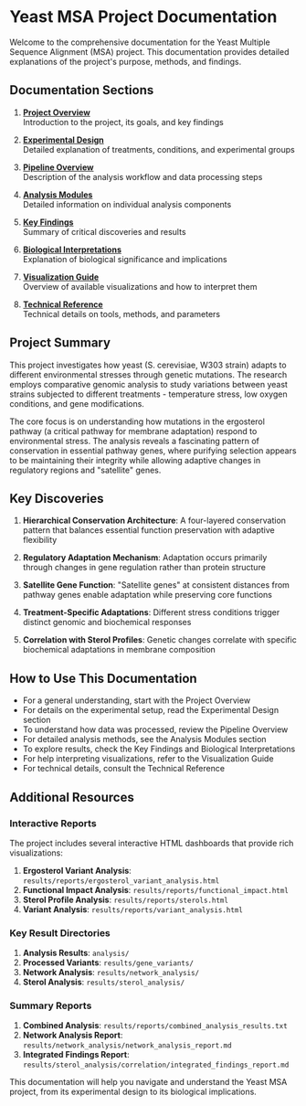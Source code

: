 # Yeast MSA Project Documentation

Welcome to the comprehensive documentation for the Yeast Multiple Sequence Alignment (MSA) project. This documentation provides detailed explanations of the project's purpose, methods, and findings.

## Documentation Sections

1. [**Project Overview**](00_project_overview.md)  
   Introduction to the project, its goals, and key findings

2. [**Experimental Design**](01_experimental_design.md)  
   Detailed explanation of treatments, conditions, and experimental groups

3. [**Pipeline Overview**](02_pipeline_overview.md)  
   Description of the analysis workflow and data processing steps

4. [**Analysis Modules**](03_analysis_modules.md)  
   Detailed information on individual analysis components

5. [**Key Findings**](04_key_findings.md)  
   Summary of critical discoveries and results

6. [**Biological Interpretations**](05_biological_interpretations.md)  
   Explanation of biological significance and implications

7. [**Visualization Guide**](06_visualization_guide.md)  
   Overview of available visualizations and how to interpret them

8. [**Technical Reference**](07_technical_reference.md)  
   Technical details on tools, methods, and parameters

## Project Summary

This project investigates how yeast (S. cerevisiae, W303 strain) adapts to different environmental stresses through genetic mutations. The research employs comparative genomic analysis to study variations between yeast strains subjected to different treatments - temperature stress, low oxygen conditions, and gene modifications.

The core focus is on understanding how mutations in the ergosterol pathway (a critical pathway for membrane adaptation) respond to environmental stress. The analysis reveals a fascinating pattern of conservation in essential pathway genes, where purifying selection appears to be maintaining their integrity while allowing adaptive changes in regulatory regions and "satellite" genes.

## Key Discoveries

1. **Hierarchical Conservation Architecture**: A four-layered conservation pattern that balances essential function preservation with adaptive flexibility
   
2. **Regulatory Adaptation Mechanism**: Adaptation occurs primarily through changes in gene regulation rather than protein structure
   
3. **Satellite Gene Function**: "Satellite genes" at consistent distances from pathway genes enable adaptation while preserving core functions
   
4. **Treatment-Specific Adaptations**: Different stress conditions trigger distinct genomic and biochemical responses
   
5. **Correlation with Sterol Profiles**: Genetic changes correlate with specific biochemical adaptations in membrane composition

## How to Use This Documentation

- For a general understanding, start with the Project Overview
- For details on the experimental setup, read the Experimental Design section
- To understand how data was processed, review the Pipeline Overview
- For detailed analysis methods, see the Analysis Modules section
- To explore results, check the Key Findings and Biological Interpretations
- For help interpreting visualizations, refer to the Visualization Guide
- For technical details, consult the Technical Reference

## Additional Resources

### Interactive Reports

The project includes several interactive HTML dashboards that provide rich visualizations:

1. **Ergosterol Variant Analysis**: `results/reports/ergosterol_variant_analysis.html`
2. **Functional Impact Analysis**: `results/reports/functional_impact.html`
3. **Sterol Profile Analysis**: `results/reports/sterols.html`
4. **Variant Analysis**: `results/reports/variant_analysis.html`

### Key Result Directories

1. **Analysis Results**: `analysis/`
2. **Processed Variants**: `results/gene_variants/`
3. **Network Analysis**: `results/network_analysis/`
4. **Sterol Analysis**: `results/sterol_analysis/`

### Summary Reports

1. **Combined Analysis**: `results/reports/combined_analysis_results.txt`
2. **Network Analysis Report**: `results/network_analysis/network_analysis_report.md`
3. **Integrated Findings Report**: `results/sterol_analysis/correlation/integrated_findings_report.md`

This documentation will help you navigate and understand the Yeast MSA project, from its experimental design to its biological implications.